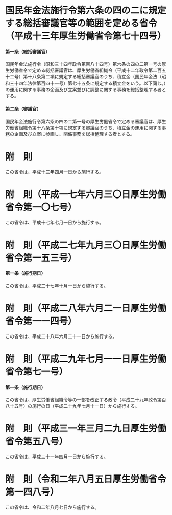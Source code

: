 # 国民年金法施行令第六条の四の二に規定する総括審議官等の範囲を定める省令（平成十三年厚生労働省令第七十四号）
#### 第一条（総括審議官）
国民年金法施行令（昭和三十四年政令第百八十四号）第六条の四の二第一号の厚生労働省令で定める総括審議官は、厚生労働省組織令（平成十二年政令第二百五十二号）第十八条第二項に規定する総括審議官のうち、積立金（国民年金法（昭和三十四年法律第百四十一号）第七十五条に規定する積立金をいう。以下同じ。）の運用に関する事務の企画及び立案並びに調整に関する事務を総括整理する者とする。
#### 第二条（審議官）
国民年金法施行令第六条の四の二第一号の厚生労働省令で定める審議官は、厚生労働省組織令第十八条第十項に規定する審議官のうち、積立金の運用に関する事務の企画及び立案に参画し、関係事務を総括整理する者とする。
# 附　則
この省令は、平成十三年四月一日から施行する。
# 附　則（平成一七年六月三〇日厚生労働省令第一〇七号）
この省令は、平成十七年七月一日から施行する。
# 附　則（平成二七年九月三〇日厚生労働省令第一五三号）
#### 第一条（施行期日）
この省令は、平成二十七年十月一日から施行する。
# 附　則（平成二八年六月二一日厚生労働省令第一一四号）
この省令は、平成二十八年六月二十一日から施行する。
# 附　則（平成二九年七月一一日厚生労働省令第七一号）
#### 第一条（施行期日）
この省令は、厚生労働省組織令等の一部を改正する政令（平成二十九年政令第百八十五号）の施行の日（平成二十九年七月十一日）から施行する。
# 附　則（平成三一年三月二九日厚生労働省令第五八号）
この省令は、平成三十一年四月一日から施行する。
# 附　則（令和二年八月五日厚生労働省令第一四八号）
この省令は、令和二年八月七日から施行する。
